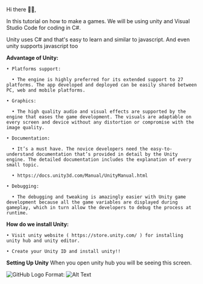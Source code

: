 Hi there 👋🏻,

In this tutorial on how to make a games. We will be using unity and Visual Studio Code for coding in C#.

Unity uses C# and that's easy to learn and similar to javascript. And even unity supports javascript too

<Strong>Advantage of Unity:</Strong>

```
• Platforms support:

  • The engine is highly preferred for its extended support to 27 platforms. The app developed and deployed can be easily shared between PC, web and mobile platforms.
```
```
• Graphics:

  • The high quality audio and visual effects are supported by the engine that eases the game development. The visuals are adaptable on every screen and device without any distortion or compromise with the image quality.
```
```
• Documentation:

  • It’s a must have. The novice developers need the easy-to-understand documentation that’s provided in detail by the Unity engine. The detailed documentation includes the explanation of every small topic.

  • https://docs.unity3d.com/Manual/UnityManual.html
```
```
• Debugging:

  • The debugging and tweaking is amazingly easier with Unity game development because all the game variables are displayed during gameplay, which in turn allow the developers to debug the process at runtime.
```

<Strong>How do we install Unity:</Strong>
```
• Visit unity website ( https://store.unity.com/ ) for installing unity hub and unity editor.

• Create your Unity ID and install unity!!
```


<Strong>Setting Up Unity</Strong>
When you open unity hub you will be seeing this screen.

![GitHub Logo](/img/images(12).png)
Format: ![Alt Text](url)
